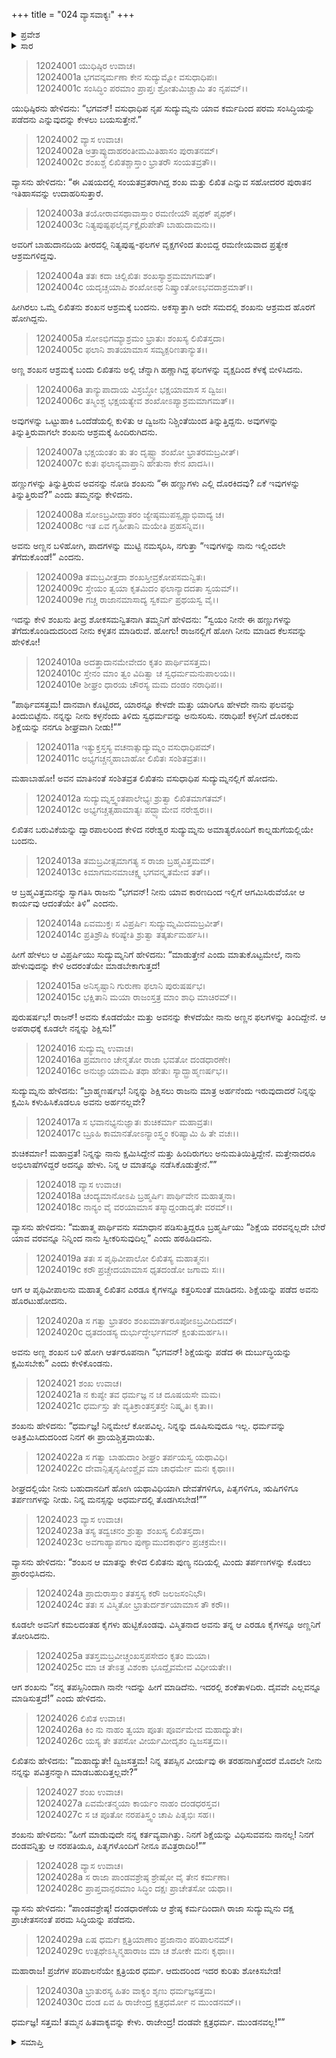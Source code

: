 +++
title = "024 ವ್ಯಾಸವಾಕ್ಯಃ"
+++

<details><summary>ಪ್ರವೇಶ</summary>


।।   ಓಂ ಓಂ ನಮೋ ನಾರಾಯಣಾಯ।।   ಶ್ರೀ ವೇದವ್ಯಾಸಾಯ ನಮಃ ।।

ಶ್ರೀ ಕೃಷ್ಣದ್ವೈಪಾಯನ ವೇದವ್ಯಾಸ ವಿರಚಿತ  

**ಶ್ರೀ ಮಹಾಭಾರತ**

**ಶಾಂತಿ ಪರ್ವ**

**ರಾಜಧರ್ಮ ಪರ್ವ**

**ಅಧ್ಯಾಯ 24**

</details>

<details><summary>ಸಾರ</summary>

ವ್ಯಾಸನು ಶಂಖ-ಲಿಖಿತರ ಕಥೆಯನ್ನು ಹೇಳಿ ಯುಧಿಷ್ಠಿರನಿಗೆ ರಾಜಧರ್ಮದಲ್ಲಿಯೇ ದೃಢನಾಗಿರಲು ಆಜ್ಞೆಯನ್ನು ನೀಡಿದುದು (1-30).


</details>



> 12024001 ಯುಧಿಷ್ಠಿರ ಉವಾಚ।  
12024001a ಭಗವನ್ಕರ್ಮಣಾ ಕೇನ ಸುದ್ಯುಮ್ನೋ ವಸುಧಾಧಿಪಃ।  
12024001c ಸಂಸಿದ್ಧಿಂ ಪರಮಾಂ ಪ್ರಾಪ್ತಃ ಶ್ರೋತುಮಿಚ್ಚಾಮಿ ತಂ ನೃಪಮ್।।

ಯುಧಿಷ್ಠಿರನು ಹೇಳಿದನು: “ಭಗವನ್! ವಸುಧಾಧಿಪ ನೃಪ ಸುದ್ಯುಮ್ನನು ಯಾವ ಕರ್ಮದಿಂದ ಪರಮ ಸಂಸಿದ್ಧಿಯನ್ನು ಪಡೆದನು ಎನ್ನುವುದನ್ನು ಕೇಳಲು ಬಯಸುತ್ತೇನೆ.”

> 12024002 ವ್ಯಾಸ ಉವಾಚ।  
12024002a ಅತ್ರಾಪ್ಯುದಾಹರಂತೀಮಮಿತಿಹಾಸಂ ಪುರಾತನಮ್।  
12024002c ಶಂಖಶ್ಚ ಲಿಖಿತಶ್ಚಾಸ್ತಾಂ ಭ್ರಾತರೌ ಸಂಯತವ್ರತೌ।।

ವ್ಯಾಸನು ಹೇಳಿದನು: “ಈ ವಿಷಯದಲ್ಲಿ ಸಂಯತವ್ರತರಾಗಿದ್ದ ಶಂಖ ಮತ್ತು ಲಿಖಿತ ಎನ್ನುವ ಸಹೋದರರ ಪುರಾತನ ಇತಿಹಾಸವನ್ನು ಉದಾಹರಿಸುತ್ತಾರೆ.

> 12024003a ತಯೋರಾವಸಥಾವಾಸ್ತಾಂ ರಮಣೀಯೌ ಪೃಥಕ್ ಪೃಥಕ್।  
12024003c ನಿತ್ಯಪುಷ್ಪಫಲೈರ್ವೃಕ್ಷೈರುಪೇತೌ ಬಾಹುದಾಮನು।।

ಅವರಿಗೆ ಬಾಹುದಾನದಿಯ ತೀರದಲ್ಲಿ ನಿತ್ಯಪುಷ್ಪ-ಫಲಗಳ ವೃಕ್ಷಗಳಿಂದ ತುಂಬಿದ್ದ ರಮಣೀಯವಾದ ಪ್ರತ್ಯೇಕ ಆಶ್ರಮಗಳಿದ್ದವು.

> 12024004a ತತಃ ಕದಾ ಚಿಲ್ಲಿಖಿತಃ ಶಂಖಸ್ಯಾಶ್ರಮಮಾಗಮತ್।  
12024004c ಯದೃಚ್ಚಯಾಪಿ ಶಂಖೋಽಥ ನಿಷ್ಕ್ರಾಂತೋಽಭವದಾಶ್ರಮಾತ್।।

ಹೀಗಿರಲು ಒಮ್ಮೆ ಲಿಖಿತನು ಶಂಖನ ಆಶ್ರಮಕ್ಕೆ ಬಂದನು. ಅಕಸ್ಮಾತ್ತಾಗಿ ಅದೇ ಸಮದಲ್ಲಿ ಶಂಖನು ಆಶ್ರಮದ ಹೊರಗೆ ಹೋಗಿದ್ದನು.

> 12024005a ಸೋಽಭಿಗಮ್ಯಾಶ್ರಮಂ ಭ್ರಾತುಃ ಶಂಖಸ್ಯ ಲಿಖಿತಸ್ತದಾ।  
12024005c ಫಲಾನಿ ಶಾತಯಾಮಾಸ ಸಮ್ಯಕ್ಪರಿಣತಾನ್ಯುತ।।

ಅಣ್ಣ ಶಂಖನ ಆಶ್ರಮಕ್ಕೆ ಬಂದು ಲಿಖಿತನು ಅಲ್ಲಿ ಚೆನ್ನಾಗಿ ಹಣ್ಣಾಗಿದ್ದ ಫಲಗಳನ್ನು ವೃಕ್ಷದಿಂದ ಕೆಳಕ್ಕೆ ಬೀಳಿಸಿದನು.

> 12024006a ತಾನ್ಯುಪಾದಾಯ ವಿಸ್ರಬ್ಧೋ ಭಕ್ಷಯಾಮಾಸ ಸ ದ್ವಿಜಃ।  
12024006c ತಸ್ಮಿಂಶ್ಚ ಭಕ್ಷಯತ್ಯೇವ ಶಂಖೋಽಪ್ಯಾಶ್ರಮಮಾಗಮತ್।।

ಅವುಗಳನ್ನು ಒಟ್ಟುಹಾಕಿ ಒಂದೆಡೆಯಲ್ಲಿ ಕುಳಿತು ಆ ದ್ವಿಜನು ನಿಶ್ಚಿಂತೆಯಿಂದ ತಿನ್ನುತ್ತಿದ್ದನು. ಅವುಗಳನ್ನು ತಿನ್ನುತ್ತಿರುವಾಗಲೇ ಶಂಖನು ಆಶ್ರಮಕ್ಕೆ ಹಿಂದಿರುಗಿದನು.

> 12024007a ಭಕ್ಷಯಂತಂ ತು ತಂ ದೃಷ್ಟ್ವಾ ಶಂಖೋ ಭ್ರಾತರಮಬ್ರವೀತ್।  
12024007c ಕುತಃ ಫಲಾನ್ಯವಾಪ್ತಾನಿ ಹೇತುನಾ ಕೇನ ಖಾದಸಿ।।

ಹಣ್ಣುಗಳನ್ನು ತಿನ್ನುತ್ತಿರುವ ಅವನನ್ನು ನೋಡಿ ಶಂಖನು “ಈ ಹಣ್ಣುಗಳು ಎಲ್ಲಿ ದೊರಕಿದವು? ಏಕೆ ಇವುಗಳನ್ನು ತಿನ್ನುತ್ತಿರುವೆ?” ಎಂದು ತಮ್ಮನನ್ನು ಕೇಳಿದನು.

> 12024008a ಸೋಽಬ್ರವೀದ್ಭ್ರಾತರಂ ಜ್ಯೇಷ್ಠಮುಪಸ್ಪೃಶ್ಯಾಭಿವಾದ್ಯ ಚ।  
12024008c ಇತ ಏವ ಗೃಹೀತಾನಿ ಮಯೇತಿ ಪ್ರಹಸನ್ನಿವ।।

ಅವನು ಅಣ್ಣನ ಬಳಿಹೋಗಿ, ಪಾದಗಳನ್ನು ಮುಟ್ಟಿ ನಮಸ್ಕರಿಸಿ, ನಗುತ್ತಾ “ಇವುಗಳನ್ನು ನಾನು ಇಲ್ಲಿಂದಲೇ ತೆಗೆದುಕೊಂಡೆ!” ಎಂದನು.

> 12024009a ತಮಬ್ರವೀತ್ತದಾ ಶಂಖಸ್ತೀವ್ರಕೋಪಸಮನ್ವಿತಃ।  
12024009c ಸ್ತೇಯಂ ತ್ವಯಾ ಕೃತಮಿದಂ ಫಲಾನ್ಯಾದದತಾ ಸ್ವಯಮ್।।  
12024009e ಗಚ್ಚ ರಾಜಾನಮಾಸಾದ್ಯ ಸ್ವಕರ್ಮ ಪ್ರಥಯಸ್ವ ವೈ।।

ಇದನ್ನು ಕೇಳಿ ಶಂಖನು ತೀವ್ರ ಶೋಕಸಮನ್ವಿತನಾಗಿ ತಮ್ಮನಿಗೆ ಹೇಳಿದನು: “ಸ್ವಯಂ ನೀನೇ ಈ ಹಣ್ಣುಗಳನ್ನು ತೆಗೆದುಕೊಂಡಿದುದರಿಂದ ನೀನು ಕಳ್ಳತನ ಮಾಡಿರುವೆ. ಹೋಗು! ರಾಜನಲ್ಲಿಗೆ ಹೋಗಿ ನೀನು ಮಾಡಿದ ಕೆಲಸವನ್ನು ಹೇಳಿಕೋ!

> 12024010a ಅದತ್ತಾದಾನಮೇವೇದಂ ಕೃತಂ ಪಾರ್ಥಿವಸತ್ತಮ।  
12024010c ಸ್ತೇನಂ ಮಾಂ ತ್ವಂ ವಿದಿತ್ವಾ ಚ ಸ್ವಧರ್ಮಮನುಪಾಲಯ।।  
12024010e ಶೀಘ್ರಂ ಧಾರಯ ಚೌರಸ್ಯ ಮಮ ದಂಡಂ ನರಾಧಿಪ।।

“ಪಾರ್ಥಿವಸತ್ತಮ! ದಾನವಾಗಿ ಕೊಟ್ಟಿರದ, ಯಾರನ್ನೂ ಕೇಳದೇ ಮತ್ತು ಯಾರಿಗೂ ಹೇಳದೇ ನಾನು ಫಲವನ್ನು ತಿಂದುಬಿಟ್ಟೆನು. ನನ್ನನ್ನು ನೀನು ಕಳ್ಳನೆಂದು ತಿಳಿದು ಸ್ವಧರ್ಮವನ್ನು ಅನುಸರಿಸು. ನರಾಧಿಪ! ಕಳ್ಳನಿಗೆ ದೊರಕುವ ಶಿಕ್ಷೆಯನ್ನು ನನಗೂ ಶೀಘ್ರವಾಗಿ ನೀಡು!””

> 12024011a ಇತ್ಯುಕ್ತಸ್ತಸ್ಯ ವಚನಾತ್ಸುದ್ಯುಮ್ನಂ ವಸುಧಾಧಿಪಮ್।  
12024011c ಅಭ್ಯಗಚ್ಚನ್ಮಹಾಬಾಹೋ ಲಿಖಿತಃ ಸಂಶಿತವ್ರತಃ।।

ಮಹಾಬಾಹೋ! ಅವನ ಮಾತಿನಂತೆ ಸಂಶಿತವ್ರತ ಲಿಖಿತನು ವಸುಧಾಧಿಪ ಸುದ್ಯುಮ್ನನಲ್ಲಿಗೆ ಹೋದನು.

> 12024012a ಸುದ್ಯುಮ್ನಸ್ತ್ವಂತಪಾಲೇಭ್ಯಃ ಶ್ರುತ್ವಾ ಲಿಖಿತಮಾಗತಮ್।  
12024012c ಅಭ್ಯಗಚ್ಚತ್ಸಹಾಮಾತ್ಯಃ ಪದ್ಭ್ಯಾಮೇವ ನರೇಶ್ವರಃ।।

ಲಿಖಿತನ ಬರುವಿಕೆಯನ್ನು ದ್ವಾರಪಾಲರಿಂದ ಕೇಳಿದ ನರೇಶ್ವರ ಸುದ್ಯುಮ್ನನು ಅಮಾತ್ಯರೊಂದಿಗೆ ಕಾಲ್ನಡುಗೆಯಲ್ಲಿಯೇ ಬಂದನು.

> 12024013a ತಮಬ್ರವೀತ್ಸಮಾಗತ್ಯ ಸ ರಾಜಾ ಬ್ರಹ್ಮವಿತ್ತಮಮ್।  
12024013c ಕಿಮಾಗಮನಮಾಚಕ್ಷ್ವ ಭಗವನ್ಕೃತಮೇವ ತತ್।।

ಆ ಬ್ರಹ್ಮವಿತ್ತಮನನ್ನು ಸ್ವಾಗತಿಸಿ ರಾಜನು “ಭಗವನ್! ನೀನು ಯಾವ ಕಾರಣದಿಂದ ಇಲ್ಲಿಗೆ ಆಗಮಿಸಿರುವೆಯೋ ಆ ಕಾರ್ಯವು ಆದಂತೆಯೇ ತಿಳಿ” ಎಂದನು.

> 12024014a ಏವಮುಕ್ತಃ ಸ ವಿಪ್ರರ್ಷಿಃ ಸುದ್ಯುಮ್ನಮಿದಮಬ್ರವೀತ್।  
12024014c ಪ್ರತಿಶ್ರೌಷಿ ಕರಿಷ್ಯೇತಿ ಶ್ರುತ್ವಾ ತತ್ಕರ್ತುಮರ್ಹಸಿ।।

ಹೀಗೆ ಹೇಳಲು ಆ ವಿಪ್ರರ್ಷಿಯು ಸುದ್ಯುಮ್ನನಿಗೆ ಹೇಳಿದನು: “ಮಾಡುತ್ತೇನೆ ಎಂದು ಮಾತುಕೊಟ್ಟಮೇಲೆ, ನಾನು ಹೇಳುವುದನ್ನು ಕೇಳಿ ಅದರಂತೆಯೇ ಮಾಡಬೇಕಾಗುತ್ತದೆ!

> 12024015a ಅನಿಸೃಷ್ಟಾನಿ ಗುರುಣಾ ಫಲಾನಿ ಪುರುಷರ್ಷಭ।  
12024015c ಭಕ್ಷಿತಾನಿ ಮಯಾ ರಾಜಂಸ್ತತ್ರ ಮಾಂ ಶಾಧಿ ಮಾಚಿರಮ್।।

ಪುರುಷರ್ಷಭ! ರಾಜನ್! ಅವನು ಕೊಡದೆಯೇ ಮತ್ತು ಅವನನ್ನು ಕೇಳದೆಯೇ ನಾನು ಅಣ್ಣನ ಫಲಗಳನ್ನು ತಿಂದಿದ್ದೇನೆ. ಆ ಅಪರಾಧಕ್ಕೆ ಕೂಡಲೇ ನನ್ನನ್ನು ಶಿಕ್ಷಿಸು!”

> 12024016 ಸುದ್ಯುಮ್ನ ಉವಾಚ।  
12024016a ಪ್ರಮಾಣಂ ಚೇನ್ಮತೋ ರಾಜಾ ಭವತೋ ದಂಡಧಾರಣೇ।  
12024016c ಅನುಜ್ಞಾಯಾಮಪಿ ತಥಾ ಹೇತುಃ ಸ್ಯಾದ್ಬ್ರಾಹ್ಮಣರ್ಷಭ।।

ಸುದ್ಯುಮ್ನನು ಹೇಳಿದನು: “ಬ್ರಾಹ್ಮಣರ್ಷಭ! ನಿನ್ನನ್ನು ಶಿಕ್ಷಿಸಲು ರಾಜನು ಮಾತ್ರ ಅರ್ಹನೆಂದು ಇರುವುದಾದರೆ ನಿನ್ನನ್ನು ಕ್ಷಮಿಸಿ ಕಳುಹಿಸಿಕೊಡಲೂ ಅವನು ಅರ್ಹನಲ್ಲವೇ?

> 12024017a ಸ ಭವಾನಭ್ಯನುಜ್ಞಾತಃ ಶುಚಿಕರ್ಮಾ ಮಹಾವ್ರತಃ।  
12024017c ಬ್ರೂಹಿ ಕಾಮಾನತೋಽನ್ಯಾಂಸ್ತ್ವಂ ಕರಿಷ್ಯಾಮಿ ಹಿ ತೇ ವಚಃ।।

ಶುಚಿಕರ್ಮಾ! ಮಹಾವ್ರತ! ನಿನ್ನನ್ನು ನಾನು ಕ್ಷಮಿಸಿದ್ದೇನೆ ಮತ್ತು ಹಿಂದಿರುಗಲು ಅನುಮತಿಯಿತ್ತಿದ್ದೇನೆ. ಮತ್ತೇನಾದರೂ ಅಭಿಲಾಷೆಗಳಿದ್ದರೆ ಅದನ್ನೂ ಹೇಳು. ನಿನ್ನ ಆ ಮಾತನ್ನೂ ನಡೆಸಿಕೊಡುತ್ತೇನೆ.””

> 12024018 ವ್ಯಾಸ ಉವಾಚ।  
12024018a ಚಂದ್ಯಮಾನೋಽಪಿ ಬ್ರಹ್ಮರ್ಷಿಃ ಪಾರ್ಥಿವೇನ ಮಹಾತ್ಮನಾ।  
12024018c ನಾನ್ಯಂ ವೈ ವರಯಾಮಾಸ ತಸ್ಮಾದ್ದಂಡಾದೃತೇ ವರಮ್।।

ವ್ಯಾಸನು ಹೇಳಿದನು: “ಮಹಾತ್ಮ ಪಾರ್ಥಿವನು ಸಮಾಧಾನ ಪಡಿಸುತ್ತಿದ್ದರೂ ಬ್ರಹ್ಮರ್ಷಿಯು “ಶಿಕ್ಷೆಯ ವರವನ್ನಲ್ಲದೇ ಬೇರೆ ಯಾವ ವರವನ್ನೂ ನಿನ್ನಿಂದ ನಾನು ಸ್ವೀಕರಿಸುವುದಿಲ್ಲ” ಎಂದು ಹಠಹಿಡಿದನು.

> 12024019a ತತಃ ಸ ಪೃಥಿವೀಪಾಲೋ ಲಿಖಿತಸ್ಯ ಮಹಾತ್ಮನಃ।  
12024019c ಕರೌ ಪ್ರಚ್ಚೇದಯಾಮಾಸ ಧೃತದಂಡೋ ಜಗಾಮ ಸಃ।।

ಆಗ ಆ ಪೃಥಿವೀಪಾಲನು ಮಹಾತ್ಮ ಲಿಖಿತನ ಎರಡೂ ಕೈಗಳನ್ನೂ ಕತ್ತರಿಸುಂತೆ ಮಾಡಿದನು. ಶಿಕ್ಷೆಯನ್ನು ಪಡೆದ ಅವನು ಹೊರಟುಹೋದನು.

> 12024020a ಸ ಗತ್ವಾ ಭ್ರಾತರಂ ಶಂಖಮಾರ್ತರೂಪೋಽಬ್ರವೀದಿದಮ್।  
12024020c ಧೃತದಂಡಸ್ಯ ದುರ್ಭುದ್ಧೇರ್ಭಗವನ್ ಕ್ಷಂತುಮರ್ಹಸಿ।।

ಅವನು ಅಣ್ಣ ಶಂಖನ ಬಳಿ ಹೋಗಿ ಆರ್ತರೂಪನಾಗಿ “ಭಗವನ್! ಶಿಕ್ಷೆಯನ್ನು ಪಡೆದ ಈ ದುರ್ಬುದ್ಧಿಯನ್ನು ಕ್ಷಮಿಸಬೇಕು” ಎಂದು ಕೇಳಿಕೊಂಡನು.

> 12024021 ಶಂಖ ಉವಾಚ।  
12024021a ನ ಕುಪ್ಯೇ ತವ ಧರ್ಮಜ್ಞ ನ ಚ ದೂಷಯಸೇ ಮಮ।  
12024021c ಧರ್ಮಸ್ತು ತೇ ವ್ಯತಿಕ್ರಾಂತಸ್ತತಸ್ತೇ ನಿಷ್ಕೃತಿಃ ಕೃತಾ।।

ಶಂಖನು ಹೇಳಿದನು: “ಧರ್ಮಜ್ಞ! ನಿನ್ನಮೇಲೆ ಕೋಪವಿಲ್ಲ. ನಿನ್ನನ್ನು ದೂಷಿಸುವುದೂ ಇಲ್ಲ. ಧರ್ಮವನ್ನು ಅತಿಕ್ರಮಿಸಿದುದರಿಂದ ನಿನಗೆ ಈ ಪ್ರಾಯಶ್ಚಿತ್ತವಾಯಿತು.

> 12024022a ಸ ಗತ್ವಾ ಬಾಹುದಾಂ ಶೀಘ್ರಂ ತರ್ಪಯಸ್ವ ಯಥಾವಿಧಿ।  
12024022c ದೇವಾನ್ಪಿತೃನೃಷೀಂಶ್ಚೈವ ಮಾ ಚಾಧರ್ಮೇ ಮನಃ ಕೃಥಾಃ।।

ಶೀಘ್ರದಲ್ಲಿಯೇ ನೀನು ಬಹುದಾನದಿಗೆ ಹೋಗಿ ಯಥಾವಿಧಿಯಾಗಿ ದೇವತೆಗಳಿಗೂ, ಪಿತೃಗಳಿಗೂ, ಋಷಿಗಳಿಗೂ ತರ್ಪಣಗಳನ್ನು ನೀಡು. ನಿನ್ನ ಮನಸ್ಸನ್ನು ಅಧರ್ಮದಲ್ಲಿ ತೊಡಗಿಸಬೇಡ!””

> 12024023 ವ್ಯಾಸ ಉವಾಚ।  
12024023a ತಸ್ಯ ತದ್ವಚನಂ ಶ್ರುತ್ವಾ ಶಂಖಸ್ಯ ಲಿಖಿತಸ್ತದಾ।  
12024023c ಅವಗಾಹ್ಯಾಪಗಾಂ ಪುಣ್ಯಾಮುದಕಾರ್ಥಂ ಪ್ರಚಕ್ರಮೇ।।

ವ್ಯಾಸನು ಹೇಳಿದನು: “ಶಂಖನ ಆ ಮಾತನ್ನು ಕೇಳಿದ ಲಿಖಿತನು ಪುಣ್ಯ ನದಿಯಲ್ಲಿ ಮಿಂದು ತರ್ಪಣಗಳನ್ನು ಕೊಡಲು ಪ್ರಾರಂಭಿಸಿದನು.

> 12024024a ಪ್ರಾದುರಾಸ್ತಾಂ ತತಸ್ತಸ್ಯ ಕರೌ ಜಲಜಸಂನಿಭೌ।  
12024024c ತತಃ ಸ ವಿಸ್ಮಿತೋ ಭ್ರಾತುರ್ದರ್ಶಯಾಮಾಸ ತೌ ಕರೌ।।

ಕೂಡಲೇ ಅವನಿಗೆ ಕಮಲದಂತಹ ಕೈಗಳು ಹುಟ್ಟಿಕೊಂಡವು. ವಿಸ್ಮಿತನಾದ ಅವನು ತನ್ನ ಆ ಎರಡೂ ಕೈಗಳನ್ನೂ ಅಣ್ಣನಿಗೆ ತೋರಿಸಿದನು.

> 12024025a ತತಸ್ತಮಬ್ರವೀಚ್ಚಂಖಸ್ತಪಸೇದಂ ಕೃತಂ ಮಯಾ।  
12024025c ಮಾ ಚ ತೇಽತ್ರ ವಿಶಂಕಾ ಭೂದ್ದೈವಮೇವ ವಿಧೀಯತೇ।।

ಆಗ ಶಂಖನು “ನನ್ನ ತಪಸ್ಸಿನಿಂದಾಗಿ ನಾನೇ ಇದನ್ನು ಹೀಗೆ ಮಾಡಿದೆನು. ಇದರಲ್ಲಿ ಶಂಕೆತಾಳದಿರು. ದೈವವೇ ಎಲ್ಲವನ್ನೂ ಮಾಡಿಸುತ್ತದೆ!” ಎಂದು ಹೇಳಿದನು.

> 12024026 ಲಿಖಿತ ಉವಾಚ।  
12024026a ಕಿಂ ನು ನಾಹಂ ತ್ವಯಾ ಪೂತಃ ಪೂರ್ವಮೇವ ಮಹಾದ್ಯುತೇ।  
12024026c ಯಸ್ಯ ತೇ ತಪಸೋ ವೀರ್ಯಮೀದೃಶಂ ದ್ವಿಜಸತ್ತಮ।।

ಲಿಖಿತನು ಹೇಳಿದನು: “ಮಹಾದ್ಯುತೇ! ದ್ವಿಜಸತ್ತಮ! ನಿನ್ನ ತಪಸ್ಸಿನ ವೀರ್ಯವು ಈ ತರಹನಾಗಿತ್ತೆಂದರೆ ಮೊದಲೇ ನೀನು ನನ್ನನ್ನು ಪವಿತ್ರನನ್ನಾಗಿ ಮಾಡಬಹುದಿತ್ತಲ್ಲವೇ?”

> 12024027 ಶಂಖ ಉವಾಚ।  
12024027a ಏವಮೇತನ್ಮಯಾ ಕಾರ್ಯಂ ನಾಹಂ ದಂಡಧರಸ್ತವ।  
12024027c ಸ ಚ ಪೂತೋ ನರಪತಿಸ್ತ್ವಂ ಚಾಪಿ ಪಿತೃಭಿಃ ಸಹ।।

ಶಂಖನು ಹೇಳಿದನು: “ಹೀಗೆ ಮಾಡುವುದೇ ನನ್ನ ಕರ್ತವ್ಯವಾಗಿತ್ತು. ನಿನಗೆ ಶಿಕ್ಷೆಯನ್ನು ವಿಧಿಸುವವನು ನಾನಲ್ಲ! ನಿನಗೆ ದಂಡವನ್ನಿತ್ತು ಆ ನರಪತಿಯೂ, ಪಿತೃಗಳೊಂದಿಗೆ ನೀನೂ ಪವಿತ್ರರಾದಿರಿ!””

> 12024028 ವ್ಯಾಸ ಉವಾಚ।  
12024028a ಸ ರಾಜಾ ಪಾಂಡವಶ್ರೇಷ್ಠ ಶ್ರೇಷ್ಠೋ ವೈ ತೇನ ಕರ್ಮಣಾ।  
12024028c ಪ್ರಾಪ್ತವಾನ್ಪರಮಾಂ ಸಿದ್ಧಿಂ ದಕ್ಷಃ ಪ್ರಾಚೇತಸೋ ಯಥಾ।।

ವ್ಯಾಸನು ಹೇಳಿದನು: “ಪಾಂಡವಶ್ರೇಷ್ಠ! ದಂಡಧಾರಣೆಯ ಆ ಶ್ರೇಷ್ಠ ಕರ್ಮದಿಂದಾಗಿ ರಾಜಾ ಸುದ್ಯುಮ್ನನು ದಕ್ಷ ಪ್ರಾಚೇತಸನಂತೆ ಪರಮ ಸಿದ್ಧಿಯನ್ನು ಪಡೆದನು.

> 12024029a ಏಷ ಧರ್ಮಃ ಕ್ಷತ್ರಿಯಾಣಾಂ ಪ್ರಜಾನಾಂ ಪರಿಪಾಲನಮ್।  
12024029c ಉತ್ಪಥೇಽಸ್ಮಿನ್ಮಹಾರಾಜ ಮಾ ಚ ಶೋಕೇ ಮನಃ ಕೃಥಾಃ।।

ಮಹಾರಾಜ! ಪ್ರಜೆಗಳ ಪರಿಪಾಲನೆಯೇ ಕ್ಷತ್ರಿಯರ ಧರ್ಮ. ಆದುದರಿಂದ ಇದರ ಕುರಿತು ಶೋಕಿಸಬೇಡ!

> 12024030a ಭ್ರಾತುರಸ್ಯ ಹಿತಂ ವಾಕ್ಯಂ ಶೃಣು ಧರ್ಮಜ್ಞಸತ್ತಮ।  
12024030c ದಂಡ ಏವ ಹಿ ರಾಜೇಂದ್ರ ಕ್ಷತ್ರಧರ್ಮೋ ನ ಮುಂಡನಮ್।।

ಧರ್ಮಜ್ಞ! ಸತ್ತಮ! ತಮ್ಮನ ಹಿತವಾಕ್ಯವನ್ನು ಕೇಳು. ರಾಜೇಂದ್ರ! ದಂಡವೇ ಕ್ಷತ್ರಧರ್ಮ. ಮುಂಡನವಲ್ಲ!””


<details><summary>ಸಮಾಪ್ತಿ</summary>

ಇತಿ ಶ್ರೀ ಮಹಾಭಾರತೇ ಶಾಂತಿಪರ್ವಣಿ ರಾಜಧರ್ಮಪರ್ವಣಿ ವ್ಯಾಸವಾಕ್ಯೇ ಚತುರ್ವಿಂಶೋಽಧ್ಯಾಯಃ।।  
ಇದು ಶ್ರೀ ಮಹಾಭಾರತ ಶಾಂತಿಪರ್ವದ ರಾಜಧರ್ಮಪರ್ವದಲ್ಲಿ ವ್ಯಾಸವಾಕ್ಯ ಎನ್ನುವ ಇಪ್ಪತ್ನಾಲ್ಕನೇ ಅಧ್ಯಾಯವು.

</details>
